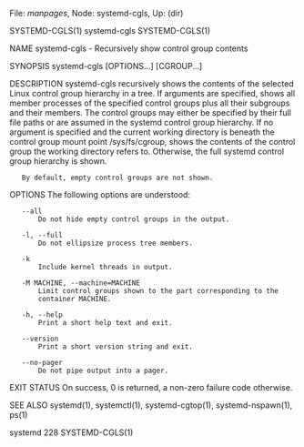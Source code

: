 File: *manpages*,  Node: systemd-cgls,  Up: (dir)

SYSTEMD-CGLS(1)                  systemd-cgls                  SYSTEMD-CGLS(1)



NAME
       systemd-cgls - Recursively show control group contents

SYNOPSIS
       systemd-cgls [OPTIONS...] [CGROUP...]

DESCRIPTION
       systemd-cgls recursively shows the contents of the selected Linux
       control group hierarchy in a tree. If arguments are specified, shows
       all member processes of the specified control groups plus all their
       subgroups and their members. The control groups may either be specified
       by their full file paths or are assumed in the systemd control group
       hierarchy. If no argument is specified and the current working
       directory is beneath the control group mount point /sys/fs/cgroup,
       shows the contents of the control group the working directory refers
       to. Otherwise, the full systemd control group hierarchy is shown.

       By default, empty control groups are not shown.

OPTIONS
       The following options are understood:

       --all
           Do not hide empty control groups in the output.

       -l, --full
           Do not ellipsize process tree members.

       -k
           Include kernel threads in output.

       -M MACHINE, --machine=MACHINE
           Limit control groups shown to the part corresponding to the
           container MACHINE.

       -h, --help
           Print a short help text and exit.

       --version
           Print a short version string and exit.

       --no-pager
           Do not pipe output into a pager.

EXIT STATUS
       On success, 0 is returned, a non-zero failure code otherwise.

SEE ALSO
       systemd(1), systemctl(1), systemd-cgtop(1), systemd-nspawn(1), ps(1)



systemd 228                                                    SYSTEMD-CGLS(1)
